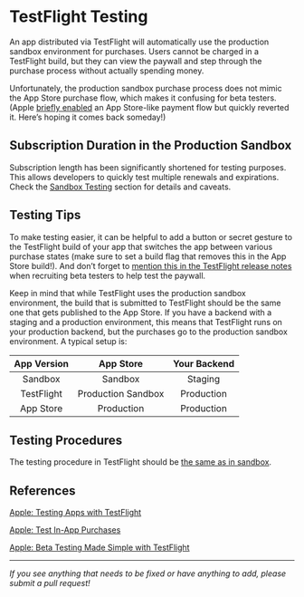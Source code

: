 # TestFlight Testing

An app distributed via TestFlight will automatically use the production sandbox environment for purchases. Users cannot be charged in a TestFlight build, but they can view the paywall and step through the purchase process without actually spending money.

Unfortunately, the production sandbox purchase process does not mimic the App Store purchase flow, which makes it confusing for beta testers. (Apple [briefly enabled](https://twitter.com/revenuecat/status/1220024020654907392?s=21) an App Store-like payment flow but quickly reverted it. Here’s hoping it comes back someday!)

## Subscription Duration in the Production Sandbox

Subscription length has been significantly shortened for testing purposes. This allows developers to quickly test multiple renewals and expirations. Check the [Sandbox Testing](https://github.com/RevenueCat/iOS-Subscription-Testing/blob/master/basics/sandbox.md#subscription-duration-in-the-developer-sandbox) section for details and caveats.

## Testing Tips

To make testing easier, it can be helpful to add a button or secret gesture to the TestFlight build of your app that switches the app between various purchase states (make sure to set a build flag that removes this in the App Store build!). And don’t forget to [mention this in the TestFlight release notes](https://github.com/RevenueCat/iOS-Subscription-Testing/blob/master/additional/testflight.md) when recruiting beta testers to help test the paywall.

Keep in mind that while TestFlight uses the production sandbox environment, the build that is submitted to TestFlight should be the same one that gets published to the App Store. If you have a backend with a staging and a production environment, this means that TestFlight runs on your production backend, but the purchases go to the production sandbox environment. A typical setup is: 

| App Version | App Store | Your Backend |
| :-------------: | :-------------: | :-----: |
| Sandbox | Sandbox | Staging |
| TestFlight | Production Sandbox | Production |
| App Store | Production | Production |

## Testing Procedures

The testing procedure in TestFlight should be [the same as in sandbox](https://github.com/RevenueCat/iOS-Subscription-Testing/blob/master/basics/sandbox.md#testing-procedures).

## References

[Apple: Testing Apps with TestFlight](https://testflight.apple.com)

[Apple: Test In-App Purchases](https://help.apple.com/app-store-connect/#/dev7e89e149d)

[Apple: Beta Testing Made Simple with TestFlight](https://developer.apple.com/testflight/)


___________________________________________________________________
_If you see anything that needs to be fixed or have anything to add, please submit a pull request!_
